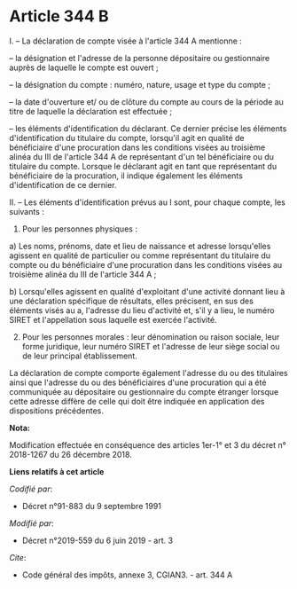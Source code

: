 # Article 344 B

I. – La déclaration de compte visée à l'article 344 A mentionne :

– la désignation et l'adresse de la personne dépositaire ou gestionnaire auprès de laquelle le compte est ouvert ;

– la désignation du compte : numéro, nature, usage et type du compte ;

– la date d'ouverture et/ ou de clôture du compte au cours de la période au titre de laquelle la déclaration est effectuée ;

– les éléments d'identification du déclarant. Ce dernier précise les éléments d'identification du titulaire du compte,
lorsqu'il agit en qualité de bénéficiaire d'une procuration dans les conditions visées au troisième alinéa du III de
l'article 344 A de représentant d'un tel bénéficiaire ou du titulaire du compte. Lorsque le déclarant agit en tant que
représentant du bénéficiaire de la procuration, il indique également les éléments d'identification de ce dernier.

II. – Les éléments d'identification prévus au I sont, pour chaque compte, les suivants :

1. Pour les personnes physiques :

a) Les noms, prénoms, date et lieu de naissance et adresse lorsqu'elles agissent en qualité de particulier ou comme
représentant du titulaire du compte ou du bénéficiaire d'une procuration dans les conditions visées au troisième alinéa du
III de l'article 344 A ;

b) Lorsqu'elles agissent en qualité d'exploitant d'une activité donnant lieu à une déclaration spécifique de résultats, elles
précisent, en sus des éléments visés au a, l'adresse du lieu d'activité et, s'il y a lieu, le numéro SIRET et l'appellation
sous laquelle est exercée l'activité.

2. Pour les personnes morales : leur dénomination ou raison sociale, leur forme juridique, leur numéro SIRET et l'adresse de
leur siège social ou de leur principal établissement.

La déclaration de compte comporte également l'adresse du ou des titulaires ainsi que l'adresse du ou des bénéficiaires d'une
procuration qui a été communiquée au dépositaire ou gestionnaire du compte étranger lorsque cette adresse diffère de celle
qui doit être indiquée en application des dispositions précédentes.

**Nota:**

Modification effectuée en conséquence des articles 1er-1° et 3 du décret n° 2018-1267 du 26 décembre 2018.

**Liens relatifs à cet article**

_Codifié par_:

  - Décret n°91-883 du 9 septembre 1991

_Modifié par_:

  - Décret n°2019-559 du 6 juin 2019 - art. 3

_Cite_:

  - Code général des impôts, annexe 3, CGIAN3. - art. 344 A
